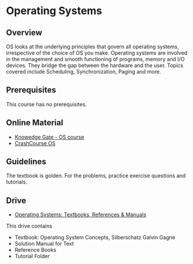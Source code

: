 # Operating Systems

## Overview
OS looks at the underlying principles that govern all operating systems, irrespective of the choice of OS you make. Operating systems are involved in the management and smooth functioning of programs, memory and I/O devices. They bridge the gap between the hardware and the user. Topics covered include Scheduling, Synchronization, Paging and more. 

## Prerequisites
This course has no prerequisites.

## Online Material
* [Knowedge Gate - OS course](https://www.youtube.com/playlist?list=PLmXKhU9FNesSFvj6gASuWmQd23Ul5omtD)
* [CrashCourse OS](https://www.youtube.com/watch?v=26QPDBe-NB8)

## Guidelines
The textbook is golden. For the problems, practice exercise questions and tutorials. 

## Drive

* [Operating Systems: Textbooks, References & Manuals](https://drive.google.com/open?id=1YGTasJDlMA3blx8nGNUxvLQlg9dcvo4t)

This drive contains
* Textbook: Operating System Concepts, Silberschatz Galvin Gagne
* Solution Manual for Text
* Reference Books
* Tutorial Folder
